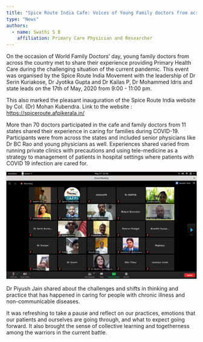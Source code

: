 ```yaml
---
title: "Spice Route India Cafe: Voices of Young Family doctors from across the country"
type: "News"
authors:
  - name: Swathi S B
    affiliation: Primary Care Physician and Researcher
---
```


On the occasion of World Family Doctors’ day, young family doctors from across the country met to share their experience providing Primary Health Care during the challenging situation of the current pandemic. This event was organised by the Spice Route India Movement with the leadership of Dr Serin Kuriakose, Dr Jyotika Gupta and Dr Kailas P, Dr Mohammed Idris and state leads on the 17th of May, 2020 from 9:00 - 11:00 pm. 

This also marked the pleasant inauguration of the Spice Route India website by Col. (Dr) Mohan Kubendra. Link to the website :  https://spiceroute.afpikerala.in/

More than 70 doctors participated in the cafe and family doctors from 11 states shared their experience in caring for families during COVID-19. Participants were from across the states and included senior physicians like Dr BC Rao and young physicians as well. Experiences shared varied from running private clinics with precautions and using tele-medicine as a strategy to management of patients in hospital settings where patients with COVID 19 infection are cared for.    

![](./spice-route-india-cafe.png)

Dr Piyush Jain shared about the challenges and shifts in thinking and practice that has happened in caring for people with chronic illness and non-communicable diseases. 

It was refreshing to take a pause and reflect on our practices, emotions that our patients and ourselves are going through, and what to expect going forward. It also brought the sense of  collective learning and togetherness among the warriors in the current battle. 
